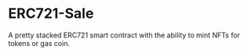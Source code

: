 # ERC721-Sale
A pretty stacked ERC721 smart contract with the ability to mint NFTs for tokens or gas coin.
